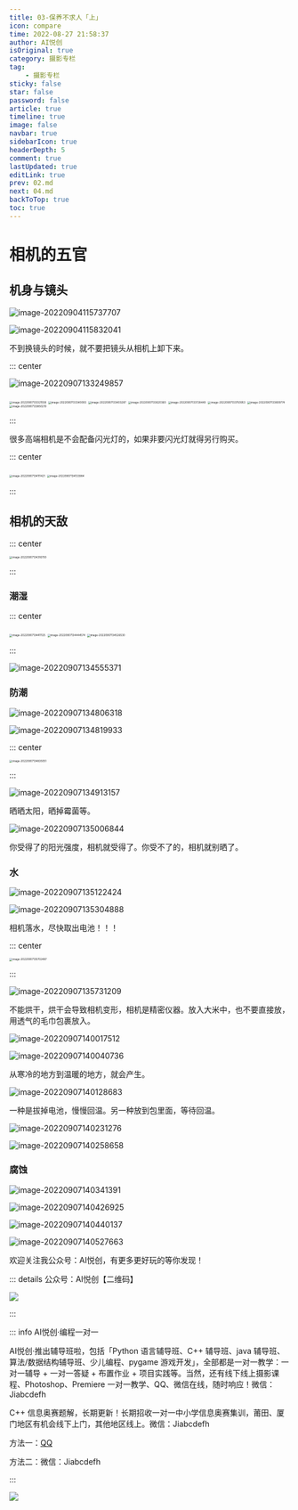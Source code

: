 ```yaml
---
title: 03-保养不求人「上」
icon: compare
time: 2022-08-27 21:58:37
author: AI悦创
isOriginal: true
category: 摄影专栏
tag:
    - 摄影专栏
sticky: false
star: false
password: false
article: true
timeline: true
image: false
navbar: true
sidebarIcon: true
headerDepth: 5
comment: true
lastUpdated: true
editLink: true
prev: 02.md
next: 04.md
backToTop: true
toc: true
---
```


# 相机的五官

## 机身与镜头

![image-20220904115737707](./03.assets/image-20220904115737707.png)

![image-20220904115832041](./03.assets/image-20220904115832041.png)

不到换镜头的时候，就不要把镜头从相机上卸下来。

::: center

![image-20220907133249857](./03.assets/image-20220907133249857.png)

<img src="./03.assets/image-20220907133321558.png" alt="image-20220907133321558" style="zoom:33%;" />

<img src="./03.assets/image-20220907133340093.png" alt="image-20220907133340093" style="zoom:33%;" />

<img src="./03.assets/image-20220907133403287.png" alt="image-20220907133403287" style="zoom:33%;" />

<img src="./03.assets/image-20220907133620360.png" alt="image-20220907133620360" style="zoom:33%;" />

<img src="./03.assets/image-20220907133728449.png" alt="image-20220907133728449" style="zoom:33%;" />

<img src="./03.assets/image-20220907133750953.png" alt="image-20220907133750953" style="zoom:33%;" />

<img src="./03.assets/image-20220907133809774.png" alt="image-20220907133809774" style="zoom:33%;" />

<img src="./03.assets/image-20220907133850210.png" alt="image-20220907133850210" style="zoom:33%;" />

:::

很多高端相机是不会配备闪光灯的，如果非要闪光灯就得另行购买。

::: center

<img src="./03.assets/image-20220907134111421.png" alt="image-20220907134111421" style="zoom:33%;" />

<img src="./03.assets/image-20220907134133984.png" alt="image-20220907134133984" style="zoom:33%;" />

:::



## 相机的天敌

::: center

<img src="./03.assets/image-20220907134316700.png" alt="image-20220907134316700" style="zoom:33%;" />

:::

### 潮湿

::: center

<img src="./03.assets/image-20220907134411125.png" alt="image-20220907134411125" style="zoom:33%;" />

<img src="./03.assets/image-20220907134444574.png" alt="image-20220907134444574" style="zoom:33%;" />

<img src="./03.assets/image-20220907134526530.png" alt="image-20220907134526530" style="zoom:33%;" />

:::

![image-20220907134555371](./03.assets/image-20220907134555371.png)

### 防潮

![image-20220907134806318](./03.assets/image-20220907134806318.png)

![image-20220907134819933](./03.assets/image-20220907134819933.png)

::: center

<img src="./03.assets/image-20220907134835051.png" alt="image-20220907134835051" style="zoom:33%;" />

:::

![image-20220907134913157](./03.assets/image-20220907134913157.png)

晒晒太阳，晒掉霉菌等。

![image-20220907135006844](./03.assets/image-20220907135006844.png)

你受得了的阳光强度，相机就受得了。你受不了的，相机就别晒了。

### 水

![image-20220907135122424](./03.assets/image-20220907135122424.png)

![image-20220907135304888](./03.assets/image-20220907135304888.png)

相机落水，尽快取出电池！！！

::: center

<img src="./03.assets/image-20220907135702487.png" alt="image-20220907135702487" style="zoom:33%;" />

:::

![image-20220907135731209](./03.assets/image-20220907135731209.png)

不能烘干，烘干会导致相机变形，相机是精密仪器。放入大米中，也不要直接放，用透气的毛巾包裹放入。

![image-20220907140017512](./03.assets/image-20220907140017512.png)

![image-20220907140040736](./03.assets/image-20220907140040736.png)

从寒冷的地方到温暖的地方，就会产生。

![image-20220907140128683](./03.assets/image-20220907140128683.png)

一种是拔掉电池，慢慢回温。另一种放到包里面，等待回温。

![image-20220907140231276](./03.assets/image-20220907140231276.png)

![image-20220907140258658](./03.assets/image-20220907140258658.png)

### 腐蚀

![image-20220907140341391](./03.assets/image-20220907140341391.png)

![image-20220907140426925](./03.assets/image-20220907140426925.png)

![image-20220907140440137](./03.assets/image-20220907140440137.png)

![image-20220907140527663](./03.assets/image-20220907140527663.png)

欢迎关注我公众号：AI悦创，有更多更好玩的等你发现！

::: details 公众号：AI悦创【二维码】

![](/gzh.jpg)

:::

::: info AI悦创·编程一对一

AI悦创·推出辅导班啦，包括「Python 语言辅导班、C++ 辅导班、java 辅导班、算法/数据结构辅导班、少儿编程、pygame 游戏开发」，全部都是一对一教学：一对一辅导 + 一对一答疑 + 布置作业 + 项目实践等。当然，还有线下线上摄影课程、Photoshop、Premiere 一对一教学、QQ、微信在线，随时响应！微信：Jiabcdefh

C++ 信息奥赛题解，长期更新！长期招收一对一中小学信息奥赛集训，莆田、厦门地区有机会线下上门，其他地区线上。微信：Jiabcdefh

方法一：[QQ](http://wpa.qq.com/msgrd?v=3&uin=1432803776&site=qq&menu=yes)

方法二：微信：Jiabcdefh

:::

![](/zsxq.jpg)







